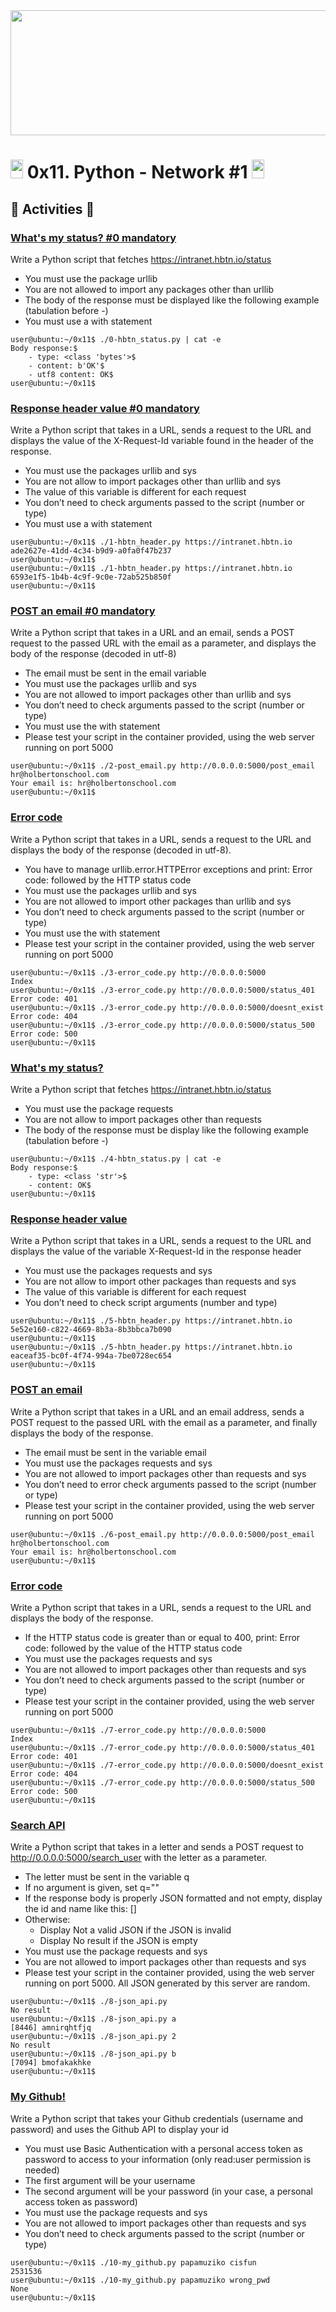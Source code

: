 <img src="https://user-images.githubusercontent.com/66263776/98416555-43fa9b80-204d-11eb-800a-df8e19b62655.jpg" width="700" height= "200"> 

# <img src="https://user-images.githubusercontent.com/66263776/98705433-b6b88f00-234b-11eb-97b7-cb193f7424f4.png" width="20" height= "30">    0x11. Python - Network #1 <img src="https://user-images.githubusercontent.com/66263776/98705433-b6b88f00-234b-11eb-97b7-cb193f7424f4.png" width="20" height= "30">

## :memo: Activities :memo:
### [What's my status? #0 mandatory](https://github.com/CBarreiro96/holbertonschool-higher_level_programming/blob/master/0x11-python-network_1/0-hbtn_status.py)
Write a Python script that fetches https://intranet.hbtn.io/status

* You must use the package urllib
* You are not allowed to import any packages other than urllib
* The body of the response must be displayed like the following example (tabulation before -)
* You must use a with statement

```
user@ubuntu:~/0x11$ ./0-hbtn_status.py | cat -e
Body response:$
    - type: <class 'bytes'>$
    - content: b'OK'$
    - utf8 content: OK$
user@ubuntu:~/0x11$ 
```


### [Response header value #0 mandatory](https://github.com/CBarreiro96/holbertonschool-higher_level_programming/blob/master/0x11-python-network_1/1-hbtn_header.py)
Write a Python script that takes in a URL, sends a request to the URL and displays the value of the X-Request-Id variable found in the header of the response.

* You must use the packages urllib and sys
* You are not allow to import packages other than urllib and sys
* The value of this variable is different for each request
* You don’t need to check arguments passed to the script (number or type)
* You must use a with statement
```
user@ubuntu:~/0x11$ ./1-hbtn_header.py https://intranet.hbtn.io
ade2627e-41dd-4c34-b9d9-a0fa0f47b237
user@ubuntu:~/0x11$ 
user@ubuntu:~/0x11$ ./1-hbtn_header.py https://intranet.hbtn.io
6593e1f5-1b4b-4c9f-9c0e-72ab525b850f
user@ubuntu:~/0x11$ 
```



### [POST an email #0 mandatory](://github.com/CBarreiro96/holbertonschool-higher_level_programming/blob/master/0x11-python-network_1/2-post_email.py)
Write a Python script that takes in a URL and an email, sends a POST request to the passed URL with the email as a parameter, and displays the body of the response (decoded in utf-8)

* The email must be sent in the email variable
* You must use the packages urllib and sys
* You are not allowed to import packages other than urllib and sys
* You don’t need to check arguments passed to the script (number or type)
* You must use the with statement
* Please test your script in the container provided, using the web server running on port 5000

```
user@ubuntu:~/0x11$ ./2-post_email.py http://0.0.0.0:5000/post_email hr@holbertonschool.com
Your email is: hr@holbertonschool.com
user@ubuntu:~/0x11$ 
```


### [Error code](https://github.com/CBarreiro96/holbertonschool-higher_level_programming/blob/master/0x11-python-network_1/3-error_code.py)
Write a Python script that takes in a URL, sends a request to the URL and displays the body of the response (decoded in utf-8).

* You have to manage urllib.error.HTTPError exceptions and print: Error code: followed by the HTTP status code
* You must use the packages urllib and sys
* You are not allowed to import other packages than urllib and sys
* You don’t need to check arguments passed to the script (number or type)
* You must use the with statement
* Please test your script in the container provided, using the web server running on port 5000

```
user@ubuntu:~/0x11$ ./3-error_code.py http://0.0.0.0:5000
Index
user@ubuntu:~/0x11$ ./3-error_code.py http://0.0.0.0:5000/status_401
Error code: 401
user@ubuntu:~/0x11$ ./3-error_code.py http://0.0.0.0:5000/doesnt_exist
Error code: 404
user@ubuntu:~/0x11$ ./3-error_code.py http://0.0.0.0:5000/status_500
Error code: 500
user@ubuntu:~/0x11$ 
```

### [What's my status?](https://github.com/CBarreiro96/holbertonschool-higher_level_programming/blob/master/0x11-python-network_1/4-hbtn_status.py)
Write a Python script that fetches https://intranet.hbtn.io/status

* You must use the package requests
* You are not allow to import packages other than requests
* The body of the response must be display like the following example (tabulation before -)
```
user@ubuntu:~/0x11$ ./4-hbtn_status.py | cat -e
Body response:$
    - type: <class 'str'>$
    - content: OK$
user@ubuntu:~/0x11$ 
```



### [Response header value](https://github.com/CBarreiro96/holbertonschool-higher_level_programming/blob/master/0x11-python-network_1/5-hbtn_header.py)
Write a Python script that takes in a URL, sends a request to the URL and displays the value of the variable X-Request-Id in the response header

* You must use the packages requests and sys
* You are not allow to import other packages than requests and sys
* The value of this variable is different for each request
* You don’t need to check script arguments (number and type)
```
user@ubuntu:~/0x11$ ./5-hbtn_header.py https://intranet.hbtn.io
5e52e160-c822-4669-8b3a-8b3bbca7b090
user@ubuntu:~/0x11$ 
user@ubuntu:~/0x11$ ./5-hbtn_header.py https://intranet.hbtn.io
eaceaf35-bc0f-4f74-994a-7be0728ec654
user@ubuntu:~/0x11$ 
```


### [POST an email](https://github.com/CBarreiro96/holbertonschool-higher_level_programming/blob/master/0x11-python-network_1/6-post_email.py)
Write a Python script that takes in a URL and an email address, sends a POST request to the passed URL with the email as a parameter, and finally displays the body of the response.

* The email must be sent in the variable email
* You must use the packages requests and sys
* You are not allowed to import packages other than requests and sys
* You don’t need to error check arguments passed to the script (number or type)
* Please test your script in the container provided, using the web server running on port 5000
```
user@ubuntu:~/0x11$ ./6-post_email.py http://0.0.0.0:5000/post_email hr@holbertonschool.com
Your email is: hr@holbertonschool.com
user@ubuntu:~/0x11$ 
```

### [Error code](https://github.com/CBarreiro96/holbertonschool-higher_level_programming/blob/master/0x11-python-network_1/7-error_code.py)
Write a Python script that takes in a URL, sends a request to the URL and displays the body of the response.

* If the HTTP status code is greater than or equal to 400, print: Error code: followed by the value of the HTTP status code
* You must use the packages requests and sys
* You are not allowed to import packages other than requests and sys
* You don’t need to check arguments passed to the script (number or type)
* Please test your script in the container provided, using the web server running on port 5000
```
user@ubuntu:~/0x11$ ./7-error_code.py http://0.0.0.0:5000
Index
user@ubuntu:~/0x11$ ./7-error_code.py http://0.0.0.0:5000/status_401
Error code: 401
user@ubuntu:~/0x11$ ./7-error_code.py http://0.0.0.0:5000/doesnt_exist
Error code: 404
user@ubuntu:~/0x11$ ./7-error_code.py http://0.0.0.0:5000/status_500
Error code: 500
user@ubuntu:~/0x11$ 
```


### [Search API](https://github.com/CBarreiro96/holbertonschool-higher_level_programming/blob/master/0x11-python-network_1/8-json_api.py)
Write a Python script that takes in a letter and sends a POST request to http://0.0.0.0:5000/search_user with the letter as a parameter.

* The letter must be sent in the variable q
* If no argument is given, set q=""
* If the response body is properly JSON formatted and not empty, display the id and name like this: [<id>] <name>
* Otherwise:
    * Display Not a valid JSON if the JSON is invalid
    * Display No result if the JSON is empty
* You must use the package requests and sys
* You are not allowed to import packages other than requests and sys
* Please test your script in the container provided, using the web server running on port 5000. All JSON generated by this server are random.

```
user@ubuntu:~/0x11$ ./8-json_api.py 
No result
user@ubuntu:~/0x11$ ./8-json_api.py a
[8446] amnirqhtfjq
user@ubuntu:~/0x11$ ./8-json_api.py 2
No result
user@ubuntu:~/0x11$ ./8-json_api.py b
[7094] bmofakakhke
user@ubuntu:~/0x11$ 
```

### [My Github!](https://github.com/CBarreiro96/holbertonschool-higher_level_programming/blob/master/0x11-python-network_1/10-my_github.py)
Write a Python script that takes your Github credentials (username and password) and uses the Github API to display your id

* You must use Basic Authentication with a personal access token as password to access to your information (only read:user permission is needed)
* The first argument will be your username
* The second argument will be your password (in your case, a personal access token as password)
* You must use the package requests and sys
* You are not allowed to import packages other than requests and sys
* You don’t need to check arguments passed to the script (number or type)
```
user@ubuntu:~/0x11$ ./10-my_github.py papamuziko cisfun
2531536
user@ubuntu:~/0x11$ ./10-my_github.py papamuziko wrong_pwd
None
user@ubuntu:~/0x11$ 
```

